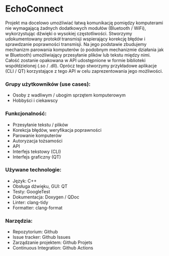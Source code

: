 # EchoConnect

Projekt ma docelowo umożliwiać łatwą komunikację pomiędzy komputerami nie wymagającą żadnych dodatkowych modułów (Bluetooth / WiFi), wykorzystując dźwięki o wysokiej częstotliwości. Stworzymy udokumentowany protokół transmisji wspierający korekcję błędów i sprawdzanie poprawności transmisji. Na jego podstawie zbudujemy mechanizm parowania komputerów (o podobnym mechanizmie działania jak w Bluetooth) umożliwiający przesyłanie plików lub tekstu między nimi. Całość zostanie opakowana w API udostępnione w formie biblioteki współdzielonej (.so / .dll). Oprócz tego stworzymy przykładowe aplikacje (CLI / QT) korzystające z tego API w celu zaprezentowania jego możliwości.


### Grupy użytkowników (use cases):
-   Osoby z wadliwym / ubogim sprzętem komputerowym
-   Hobbyści i ciekawscy
    
### Funkcjonalność:
-   Przesyłanie tekstu / plików
-   Korekcja błędów, weryfikacja poprawności
-   Parowanie komputerów
-   Autoryzacja tożsamości
-   API
-   Interfejs tekstowy (CLI)
-   Interfejs graficzny (QT)
    
### Używane technologie:
-   Język: C++
-   Obsługa dźwięku, GUI: QT
-   Testy: GoogleTest
-   Dokumentacja: Doxygen / QDoc
-   Linter: clang-tidy
-   Formatter: clang-format
    
### Narzędzia:
-   Repozytorium: Github
-   Issue tracker: Github Issues
-   Zarządzanie projektem: Github Projets
-   Continuous Integration: Github Actions
